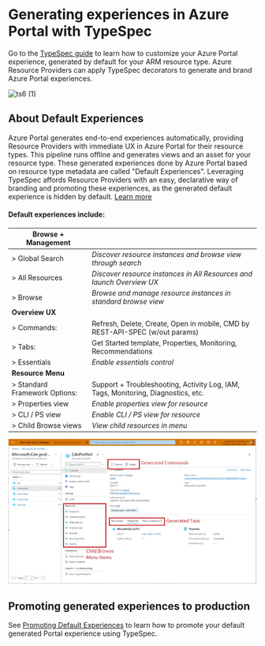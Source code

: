 # Generating experiences in Azure Portal with TypeSpec

Go to the [TypeSpec guide](https://eng.ms/docs/products/azure-portal-framework-ibizafx/declarative/typespec) to learn how to customize your Azure Portal experience, generated by default for your ARM resource type. Azure Resource Providers can apply TypeSpec decorators to generate and brand Azure Portal experiences.

![ts6 (1)](https://github.com/user-attachments/assets/ba080602-0edb-4317-bcae-7dffce687a80)

## About Default Experiences

Azure Portal generates end-to-end experiences automatically, providing Resource Providers with immediate UX in Azure Portal for their resource types. This pipeline runs offline and generates views and an asset for your resource type. These generated experiences done by Azure Portal based on resource type metadata are called "Default Experiences". Leveraging TypeSpec affords Resource Providers with an easy, declarative way of branding and promoting these experiences, as the generated default experience is hidden by default. [Learn more](https://eng.ms/docs/products/azure-portal-framework-ibizafx/declarative/generated)

#### Default experiences include:
| **Browse + Management** |  |
| --- | --- |
| > Global Search | *Discover resource instances and browse view through search* |
| > All Resources | *Discover resource instances in All Resources and launch Overview UX* |
| > Browse | *Browse and manage resource instances in standard browse view* |
| **Overview UX** |  |
| > Commands: | Refresh, Delete, Create, Open in mobile, CMD by REST-API-SPEC (w/out params) |
| > Tabs: | Get Started template, Properties, Monitoring, Recommendations |
| > Essentials | *Enable essentials control* |
| **Resource Menu** |  |
| > Standard Framework Options: | Support + Troubleshooting, Activity Log, IAM, Tags, Monitoring, Diagnostics, etc. |
| > Properties view | *Enable properties view for resource* |
| > CLI / PS view | *Enable CLI / PS view for resource* |
| > Child Browse views | *View child resources in menu* |

![alt-text](https://github.com/Azure/portaldocs/raw/main/portal-sdk/media/top-extensions-autogeneration/GeneratedOverviewTabs.jpg "Overview blade breakdown")



## Promoting generated experiences to production
See [Promoting Default Experiences](https://eng.ms/docs/products/azure-portal-framework-ibizafx/declarative/promotion) to learn how to promote your default generated Portal experience using TypeSpec.
